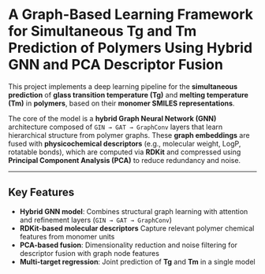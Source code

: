 # A Graph-Based Learning Framework for Simultaneous Tg and Tm Prediction of Polymers Using Hybrid GNN and PCA Descriptor Fusion

This project implements a deep learning pipeline for the **simultaneous prediction** of **glass transition temperature (Tg)** and **melting temperature (Tm)** in **polymers**, based on their **monomer SMILES representations**.

The core of the model is a **hybrid Graph Neural Network (GNN)** architecture composed of `GIN → GAT → GraphConv` layers that learn hierarchical structure from polymer graphs. These **graph embeddings** are fused with **physicochemical descriptors** (e.g., molecular weight, LogP, rotatable bonds), which are computed via **RDKit** and compressed using **Principal Component Analysis (PCA)** to reduce redundancy and noise.

---

## Key Features

- **Hybrid GNN model**: Combines structural graph learning with attention and refinement layers (`GIN → GAT → GraphConv`)
- **RDKit-based molecular descriptors** Capture relevant polymer chemical features from monomer units
- **PCA-based fusion**: Dimensionality reduction and noise filtering for descriptor fusion with graph node features
- **Multi-target regression**: Joint prediction of **Tg** and **Tm** in a single model
